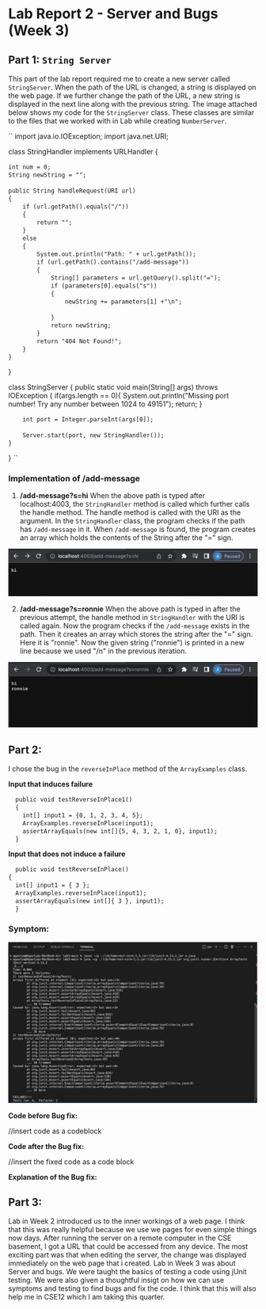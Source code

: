 # **Lab Report 2 - Server and Bugs (Week 3)**

## **Part 1:** ``String Server``

This part of the lab report required me to create a new server called ``StringServer``. When the path of the URL is changed, a string is displayed on the web page. If we further change the path of the URL, a new string is displayed in the next line along with the previous string. The image attached below shows my code for the ```StringServer``` class. These classes are similar to the files that we worked with in Lab while creating ```NumberServer```.

``
import java.io.IOException;
import java.net.URI;

class StringHandler implements URLHandler 
{

    int num = 0;
    String newString = "";

    public String handleRequest(URI url) 
    {
        if (url.getPath().equals("/")) 
        {
            return "";
        }
        else 
        {
            System.out.println("Path: " + url.getPath());
            if (url.getPath().contains("/add-message")) 
            {
                String[] parameters = url.getQuery().split("=");
                if (parameters[0].equals("s")) 
                {
                    newString += parameters[1] +"\n";
                     
                }
                return newString;
            }
            return "404 Not Found!";
        }
    }
}

class StringServer 
{
    public static void main(String[] args) throws IOException 
    {
        if(args.length == 0){
            System.out.println("Missing port number! Try any number between 1024 to 49151");
            return;
        }

        int port = Integer.parseInt(args[0]);

        Server.start(port, new StringHandler());
    }
}
``


### **Implementation of /add-message**

1. **/add-message?s=hi**
   When the above path is typed after localhost:4003, the ``StringHandler`` method is called which further calls the handle method. The handle method is called with the URI as the argument. In the ``StringHandler`` class, the program checks if the path has ``/add-message`` in it. When ``/add-message`` is found, the program creates an array which holds the contents of the String after the "=" sign. 
   
![Image](labss1.png)

2. **/add-message?s=ronnie**
   When the above path is typed in after the previous attempt, the handle method in ``StringHandler`` with the URI is called again. Now the program checks if the ``/add-message`` exists in the path. Then it creates an array which stores the string after the "=" sign. Here it is "ronnie". Now the given string ("ronnie") is printed in a new line because we used "/n" in the previous iteration.
   
![Image](labss2.png)   

## **Part 2:**
I chose the bug in the ```reverseInPlace``` method of the ```ArrayExamples``` class.

**Input that induces failure**
```@Test
  public void testReverseInPlace1() 
  {
    int[] input1 = {0, 1, 2, 3, 4, 5};
    ArrayExamples.reverseInPlace(input1);
    assertArrayEquals(new int[]{5, 4, 3, 2, 1, 0}, input1);
  }
  ```
  **Input that does not induce a failure**
  ```@Test 
	public void testReverseInPlace() 
  {
    int[] input1 = { 3 };
    ArrayExamples.reverseInPlace(input1);
    assertArrayEquals(new int[]{ 3 }, input1);
	}
```

### **Symptom:**

![Image](labss3.png)

**Code before Bug fix:**

//insert code as a codeblock

**Code after the Bug fix:**

//insert the fixed code as a code block

**Explanation of the Bug fix:**


## **Part 3:**

Lab in Week 2 introduced us to the inner workings of a web page. I think that this was really helpful because we use we pages for even simple things now days. After running the server on a remote computer in the CSE basement, I got a URL that could be accessed from any device. The most exciting part was that when editing the server, the change was displayed immediately on the web page that i created.
Lab in Week 3 was about Server and bugs. We were taught the basics of testing a code using jUnit testing. We were also given a thoughtful insigt on how we can use symptoms and testing to find bugs and fix the code. I think that this will also help me in CSE12 which I am taking this quarter.


   
   
